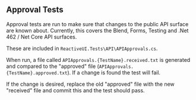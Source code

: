 
## Approval Tests
Approval tests are run to make sure that changes to the public API surface are known about.
Currently, this covers the Blend, Forms, Testing and .Net 462 / Net Core API surfaces.

These are included in `ReactiveUI.Tests\API\APIApprovals.cs`.

When run, a file called `APIApprovals.{TestName}.received.txt` is generated and compared to the "approved" file 
(`APIApprovals.{TestName}.approved.txt`). If a change is found the test will fail.

If the change is desired, replace the old "approved" file with the new "received" file and commit this and the test should pass.
